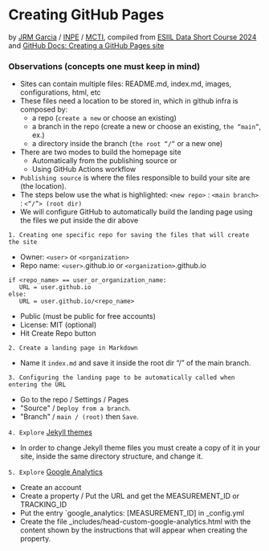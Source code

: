 # Creating GitHub Pages
by [JRM Garcia](https://garcia-inpe.github.io/) / [INPE](https://www.gov.br/inpe/pt-br) / [MCTI](https://www.gov.br/mcti/pt-br), compiled from [ESIIL Data Short Course 2024](https://cu-esiil-edu.github.io/2024-data-short-course/) and [GitHub Docs: Creating a GitHub Pages site](https://docs.github.com/en/pages/getting-started-with-github-pages/creating-a-github-pages-site)

### Observations (concepts one must keep in mind)

* Sites can contain multiple files: README.md, index.md, images, configurations, html, etc
* These files need a location to be stored in, which in github infra is composed by:
  * a repo (`create a new` or choose an existing)
  * a branch in the repo (create a new or choose an existing, `the “main”`, ex.)
  * a directory inside the branch (`the root “/”` or a new one)
* There are two modes to build the homepage site
  * Automatically from the publishing source or
  * Using GitHub Actions workflow
* `Publishing source` is where the files responsible to build your site are (the location).
* The steps below use the what is highlighted: `<new repo>` : `<main branch>` : `<“/”> (root dir)`
* We will configure GitHub to automatically build the landing page using the files we put inside the dir above

`1. Creating one specific repo for saving the files that will create the site`
* Owner: `<user>` or `<organization>`
* Repo name: `<user>`.github.io or `<organization>`.github.io  
```
if <repo_name> == user_or_organization_name:
   URL = user.github.io
else:
   URL = user.github.io/<repo_name>
```
* Public (must be public for free accounts)
* License: MIT (optional)
* Hit Create Repo button

`2. Create a landing page in Markdown`
* Name it `index.md` and save it inside the root dir “/” of the main branch.

`3. Configuring the landing page to be automatically called when entering the URL`
* Go to the repo / Settings / Pages
* "Source" / `Deploy from a branch`.
* "Branch" / `main / (root)` then `Save`.

`4. Explore` [Jekyll themes](https://docs.github.com/pages/setting-up-a-github-pages-site-with-jekyll/adding-a-theme-to-your-github-pages-site-using-jekyll)
* In order to change Jekyll theme files you must create a copy of it in your site, inside the same directory structure, and change it.

`5. Explore` [Google Analytics](https://analytics.google.com/)
* Create an account
* Create a property / Put the URL and get the MEASUREMENT_ID or TRACKING_ID
* Put the entry `google_analytics: [MEASUREMENT_ID] in _config.yml
* Create the file _includes/head-custom-google-analytics.html with the content shown by the instructions that will appear when creating the property.


